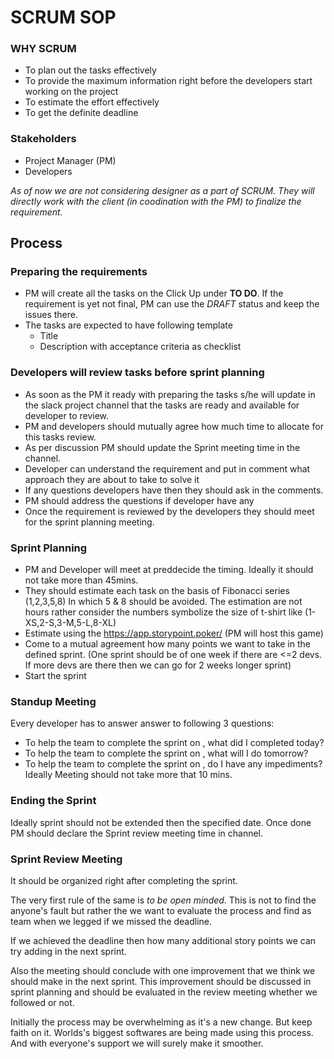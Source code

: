 # SCRUM SOP

### WHY SCRUM

- To plan out the tasks effectively
- To provide the maximum information right before the developers start working on the project
- To estimate the effort effectively
- To get the definite deadline

### Stakeholders

- Project Manager (PM)
- Developers

_As of now we are not considering designer as a part of SCRUM. They will directly work with the client (in coodination with the PM) to finalize the requirement._

## Process

### Preparing the requirements

- PM will create all the tasks on the Click Up under **TO DO**. If the requirement is yet not final, PM can use the _DRAFT_ status and keep the issues there.
- The tasks are expected to have following template
  - Title
  - Description with acceptance criteria as checklist

### Developers will review tasks before sprint planning

- As soon as the PM it ready with preparing the tasks s/he will update in the slack project channel that the tasks are ready and available for developer to review.
- PM and developers should mutually agree how much time to allocate for this tasks review.
- As per discussion PM should update the Sprint meeting time in the channel.
- Developer can understand the requirement and put in comment what approach they are about to take to solve it
- If any questions developers have then they should ask in the comments.
- PM should address the questions if developer have any
- Once the requirement is reviewed by the developers they should meet for the sprint planning meeting.

### Sprint Planning

- PM and Developer will meet at preddecide the timing. Ideally it should not take more than 45mins.
- They should estimate each task on the basis of Fibonacci series (1,2,3,5,8) In which 5 & 8 should be avoided. The estimation are not hours rather consider the numbers symbolize the size of t-shirt like (1-XS,2-S,3-M,5-L,8-XL)
- Estimate using the https://app.storypoint.poker/ (PM will host this game)
- Come to a mutual agreement how many points we want to take in the defined sprint. (One sprint should be of one week if there are <=2 devs. If more devs are there then we can go for 2 weeks longer sprint)
- Start the sprint

### Standup Meeting

Every developer has to answer answer to following 3 questions:

- To help the team to complete the sprint on <deadline date>, what did I completed today?
- To help the team to complete the sprint on <deadline date>, what will I do tomorrow?
- To help the team to complete the sprint on <deadline date>, do I have any impediments?
  Ideally Meeting should not take more that 10 mins.

### Ending the Sprint

Ideally sprint should not be extended then the specified date. Once done PM should declare the Sprint review meeting time in channel.

### Sprint Review Meeting

It should be organized right after completing the sprint.

The very first rule of the same is _to be open minded_. This is not to find the anyone's fault but rather the we want to evaluate the process and find as team when we legged if we missed the deadline.

If we achieved the deadline then how many additional story points we can try adding in the next sprint.

Also the meeting should conclude with one improvement that we think we should make in the next sprint. This improvement should be discussed in sprint planning and should be evaluated in the review meeting whether we followed or not.

Initially the process may be overwhelming as it's a new change. But keep faith on it. Worlds's biggest softwares are being made using this process. And with everyone's support we will surely make it smoother.
